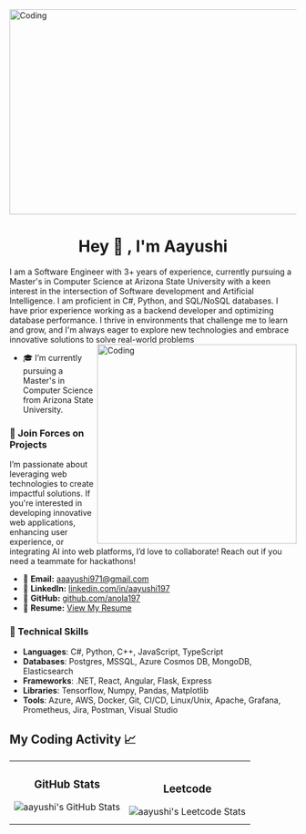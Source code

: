 <img align="center" alt="Coding" width="900" height ="360" src="images/DALL·E 2024-05-04 17.49.56 - A close-up view of a serene outdoor workspace during evening, focusing on a laptop displaying code on its screen. The laptop is placed on a small wood.webp">

<h1 align="center">Hey 👋 ,  I'm Aayushi </h1>
I am a Software Engineer with 3+ years of experience, currently pursuing a Master's in Computer Science at Arizona State University with a keen interest in the intersection of Software development and Artificial Intelligence. I am proficient in C#, Python, and  SQL/NoSQL databases. I have prior experience working as a backend developer and optimizing database performance. I thrive in environments that challenge me to learn and grow, and I'm always eager to explore new technologies and embrace innovative solutions to solve real-world problems

<img align="right" alt="Coding" width="350" src="https://user-images.githubusercontent.com/74038190/221352975-94759904-aa4c-4032-a8ab-b546efb9c478.gif">

- 🎓 I’m currently pursuing a Master's in Computer Science from Arizona State University.

### 🚀 Join Forces on Projects
I’m passionate about leveraging web technologies to create impactful solutions. If you're interested in developing innovative web applications, enhancing user experience, or integrating AI into web platforms, I’d love to collaborate! Reach out if you need a teammate for hackathons!
- 📧 **Email:** [aaayushi971@gmail.com](mailto:aaayushi971@gmail.com)  
- 🔗 **LinkedIn:** [linkedin.com/in/aayushi197](https://www.linkedin.com/in/aayushi197)  
- 🐙 **GitHub:** [github.com/anola197](https://github.com/anola197)  
- 📄 **Resume:** [View My Resume](https://drive.google.com/file/d/1OwU9gX0JCi32kMKPXMYw-AWxNdz9pnOA/view?usp=drive_link)  


### 🔧 Technical Skills
- **Languages**: C#, Python, C++, JavaScript, TypeScript
- **Databases**: Postgres, MSSQL, Azure Cosmos DB, MongoDB, Elasticsearch
- **Frameworks**: .NET, React, Angular, Flask, Express
- **Libraries**: Tensorflow, Numpy, Pandas, Matplotlib
- **Tools**: Azure, AWS, Docker, Git, CI/CD, Linux/Unix, Apache, Grafana, Prometheus, Jira, Postman, Visual Studio 

## My Coding Activity 📈

<table>
  <tr>
    <!-- GitHub Statistics -->
    <td>
      <h3 align="center">GitHub Stats</h3>
      <p align="center">
        <img src="https://github-readme-streak-stats.herokuapp.com/?user=anola197&theme=tokyonight" alt="aayushi's GitHub Stats" />
      </p>
    </td>
    <!-- Leetcode Statistics -->
    <td>
      <h3 align="center">Leetcode</h3>
      <img src="https://leetcard.jacoblin.cool/aaayushi971?ext=heatmap" alt="aayushi's Leetcode Stats" />
    </td>
  </tr>
</table>

